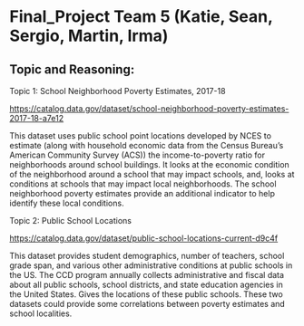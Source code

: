 # Final_Project Team 5 (Katie, Sean, Sergio, Martin, Irma)

## Topic and Reasoning:

Topic 1: School Neighborhood Poverty Estimates, 2017-18

https://catalog.data.gov/dataset/school-neighborhood-poverty-estimates-2017-18-a7e12

This dataset uses public school point locations developed by NCES to estimate (along with household economic data from the Census Bureau’s American Community Survey (ACS)) the income-to-poverty ratio for neighborhoods around school buildings. It looks at the economic condition of the neighborhood around a school that may impact schools, and, looks at conditions at schools that may impact local neighborhoods. The school neighborhood poverty estimates provide an additional indicator to help identify these local conditions.

Topic 2: Public School Locations

https://catalog.data.gov/dataset/public-school-locations-current-d9c4f

This dataset provides student demographics, number of teachers, school grade span, and various other administrative conditions at public schools in the US. The CCD program annually collects administrative and fiscal data about all public schools, school districts, and state education agencies in the United States. Gives the locations of these public schools. These two datasets could provide some correlations between poverty estimates and school localities.
